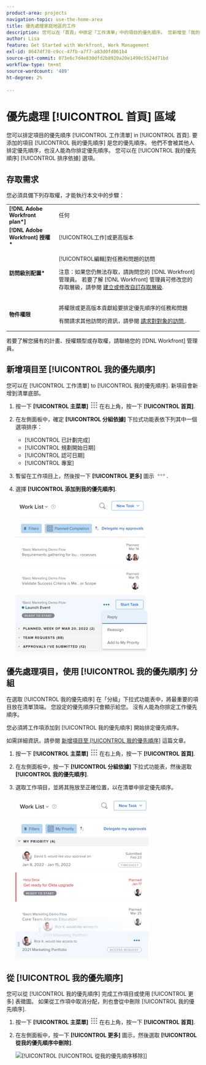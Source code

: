 ```yaml
---
product-area: projects
navigation-topic: use-the-home-area
title: 優先處理家庭地區的工作
description: 您可以在「首頁」中排定「工作清單」中的項目的優先順序。 您新增至「我的優先順序」的項目只是您的優先順序。 他們不會被其他人排定優先順序，也沒人能為你排定優先順序。 您可以在 [!UICONTROL 我的優先順序排序依據] 選項。
author: Lisa
feature: Get Started with Workfront, Work Management
exl-id: 8647df70-c9cc-47fb-a7f7-a83d0fd061b4
source-git-commit: 073e6c7d4e830dfd2b8920a20e1490c5524d71bd
workflow-type: tm+mt
source-wordcount: '489'
ht-degree: 2%

---
```


# 優先處理 [!UICONTROL 首頁] 區域

您可以排定項目的優先順序 [!UICONTROL 工作清單] in [!UICONTROL 首頁]. 要添加的項目 [!UICONTROL 我的優先順序] 是您的優先順序。 他們不會被其他人排定優先順序，也沒人能為你排定優先順序。 您可以在 [!UICONTROL 我的優先順序] [!UICONTROL 排序依據] 選項。

## 存取需求

您必須具備下列存取權，才能執行本文中的步驟：

<table style="table-layout:auto"> 
 <col> 
 </col> 
 <col> 
 </col> 
 <tbody> 
  <tr> 
   <td role="rowheader"><strong>[!DNL Adobe Workfront plan*]</strong></td> 
   <td> <p>任何</p> </td> 
  </tr> 
  <tr> 
   <td role="rowheader"><strong>[!DNL Adobe Workfront] 授權*</strong></td> 
   <td> <p>[!UICONTROL工作]或更高版本</p> </td> 
  </tr> 
  <tr> 
   <td role="rowheader"><strong>訪問級別配置*</strong></td> 
   <td> <p>[!UICONTROL編輯]對任務和問題的訪問</p> <p>注意：如果您仍無法存取，請詢問您的 [!DNL Workfront] 管理員。 若要了解 [!DNL Workfront] 管理員可修改您的存取層級，請參閱 <a href="../../../administration-and-setup/add-users/configure-and-grant-access/create-modify-access-levels.md" class="MCXref xref">建立或修改自訂存取層級</a>.</p> </td> 
  </tr> 
  <tr> 
   <td role="rowheader"><strong>物件權限</strong></td> 
   <td> <p>將權限或更高版本貢獻給要排定優先順序的任務和問題</p> <p>有關請求其他訪問的資訊，請參閱 <a href="../../../workfront-basics/grant-and-request-access-to-objects/request-access.md" class="MCXref xref">請求對對象的訪問 </a>.</p> </td> 
  </tr> 
 </tbody> 
</table>

若要了解您擁有的計畫、授權類型或存取權，請聯絡您的 [!DNL Workfront] 管理員。

## 新增項目至 [!UICONTROL 我的優先順序]

您可以在 [!UICONTROL 工作清單] to [!UICONTROL 我的優先順序]. 新項目會新增到清單底部。

1. 按一下 **[!UICONTROL 主菜單]** ![](assets/main-menu-icon.png) 在右上角，按一下 **[!UICONTROL 首頁]**.
1. 在左側面板中，確定 **[!UICONTROL 分組依據]** 下拉式功能表依下列其中一個選項排序：

   * [!UICONTROL 已計劃完成]
   * [!UICONTROL 規劃開始日期]
   * [!UICONTROL 認可日期]
   * [!UICONTROL 專案]

1. 暫留在工作項目上，然後按一下 **[!UICONTROL 更多]** 圖示 ![](assets/more-icon.png).

1. 選擇 **[!UICONTROL 添加到我的優先順序]**.

   ![](assets/getting-started-my-priority-group-by-drop-down-nwe-350x405.png)

## 優先處理項目，使用 [!UICONTROL 我的優先順序] 分組

在選取 [!UICONTROL 我的優先順序] 在「分組」下拉式功能表中，將最重要的項目放在清單頂端。 您設定的優先順序只會顯示給您。 沒有人能為你排定工作優先順序。

您必須將工作項添加到 [!UICONTROL 我的優先順序] 開始排定優先順序。

如需詳細資訊，請參閱 [新增項目至 [!UICONTROL 我的優先順序]](#add-items-to-my-priority) 這篇文章。

1. 按一下 **[!UICONTROL 主菜單]** ![](assets/main-menu-icon.png) 在右上角，按一下 **[!UICONTROL 首頁]**.
1. 在左側面板中，按一下 **[!UICONTROL 分組依據]** 下拉式功能表，然後選取 **[!UICONTROL 我的優先順序]**.

1. 選取工作項目，並將其拖放至正確位置，以在清單中排定優先順序。

   ![](assets/drag-drop-my-priority-with-group-by-menu-nwe-350x426.png)

## 從 [!UICONTROL 我的優先順序]

您可以從 [!UICONTROL 我的優先順序] 完成工作項目或使用 [!UICONTROL 更多] 表徵圖。 如果從工作項中取消分配，則也會從中刪除 [!UICONTROL 我的優先順序].

1. 按一下 **[!UICONTROL 主菜單]** ![](assets/main-menu-icon.png) 在右上角，按一下 **[!UICONTROL 首頁]**.
1. 在左側面板中，按一下 **[!UICONTROL 更多]** 圖示，然後選取 **[!UICONTROL 從我的優先順序中刪除]**.

   ![[!UICONTROL [!UICONTROL 從我的優先順序移除]]](assets/getting-started-remove-from-priority-nwe-350x395.png)
